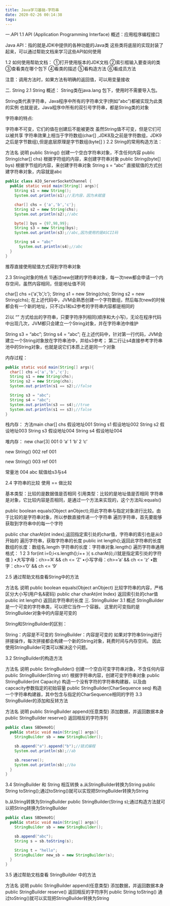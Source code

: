 ```yaml
---
title: Java学习基础-字符串
date: 2020-02-26 00:14:38
tags:
---
```


一.API
1.1 API (Application Programming Interface) 概述：应用程序编程接口

Java API：指的就是JDK中提供的各种功能的Java类
这些类将底层的实现封装了起来，可以通过帮助文档来学习这些API如何使用

1.2 如何使用帮助文档：
①打开使用版本的JDK文档
②索引框输入要查询的类
③查看类在哪个包下
④看类的描述
⑤看构造方法
⑥看成员方法

注意：调用方法时，如果方法有明确的返回值，可以用变量接收

二. String
2.1 String 概述：
String类在java.lang 包下，使用时不需要导入包。

String类代表字符串，Java程序中所有的字符串文字(例如”abc”)都被实现为此类的实例
也就是说，Java程序中所有的双引号字符串，都是String类的对象

字符串的特点:

字符串不可变，它们的值在创建后不能被更改
虽然String值不可变，但是它们可以被共享
字符串效果上相当于字符数组(char[] ,JDK8及之前是字符数组，JDK9之后是字节数组),但是底层原理是字节数组(byte[] )
2.2 String的常用构造方法：

方法名	说明
public String()	创建一个空白字符串对象，不含任何内容
public String(char[] chs)	根据字符组的内容，来创建字符串对象
public String(byte[] bys)	根据字节组的内容，来创建字符串对象
String s = “abc”	直接赋值的方式创建字符串对象，内容就是abc

```java
public class AIO_ServerSocketChannel {
  public static void main(String[] args){
    String s1 = new String();
    System.out.println(s1);//无内容，因为未赋值

    char[] chs = {'a','b','c'};
    String s2 = new String(chs);
    System.out.println(s2);//abc

    byte[] bys = {97,98,99};
    String s3 = new String(bys);
    System.out.println(s3);//abc,因为使用的是ASCII码

    String s4 = "abc"
      System.out.println(s4);//abc
  }
}
```
推荐直接使用赋值方式得到字符串对象

2.3 String对象的特点
1)通过new创建的字符串对象，每一次new都会申请一个内存空间，虽然内容相同，但是地址值不同

char[] chs ={‘a’,’b’,’c’};
String s1 = new String(chs);
String s2 = new String(chs);
在上述代码中，JVM会熟悉创建一个字符数组，然后每次new的时候都会有一个新的地址，只不过s1和s2参考的字符串内容都是相同的

2)以 “” 方式给出的字符串，只要字符序列相同(顺序和大小写)，无论在程序代码中出现几次，JVM都只会建立一个String对象，并在字符串池中维护

String s3 = “abc”;
String s4 = “abc”;
在上述代码中，针对第一行代码，JVM会建立一个String对象放在字符串池中，并给s3参考；
第二行让s4直接参考字符串池中的String对象，也就是说它们本质上还是同一个对象

内存过程：

```java
public static void main(String[] args){
  char[] chs ={'a','b','c'};
  String s1 = new String(chs);
  String s2 = new String(chs);
  System.out.println(s1 == s2);//false

  String s3 = "abc";
  String s4 = "abc";
  System.out.println(s3 == s4);//true
  System.out.println(s1 == s3);//false
}
```
栈内存：
方法main
char[] chs 假设地址001
String s1 假设地址002
String s2 假设地址003
String s3 假设地址004
String s4 假设地址004

堆内存：
new char[3]
001
0 ‘a’
1 ‘b’
2 ‘c’

new String()
002
ref 001

new String()
003
ref 001

常量池
004 abc 赋值给s3与s4

2.4 字符串的比较
使用 == 做比较

基本类型：比较的是数据值是否相同
引用类型：比较的是地址值是否相同
字符串是对象，它比较内容是否相同，是通过一个方法来实现的，这个方法叫:equals()

public boolean equals(Object anObject);将此字符串与指定对象进行比较。由于比较的是字符串对象，所以参数直接传递一个字符串
遍历字符串，首先要能够获取到字符串中的每一个字符

public char charAt(int index);返回指定索引处的char值，字符串的索引也是从0开始的
遍历字符串，获取字符串的长度
public int length();返回此字符串的长度
数组的长度：数组名.length
字符串的长度：字符串对象.length()
遍历字符串通用格式：
1
2
3
for(int i=0;i<s.length();i++ ){
    s.charAt(i);//就是指定索引处的字符值
}
•大写字母：ch>=’A’ && ch <= ‘Z’
•小写字母：ch>=’a’ && ch <= ‘z’
•数字：ch>=’0’ && ch <= ‘9’

2.5 通过帮助文档查看String中的方法

方法名	说明
public boolean equals(Object anObject)	比较字符串的内容，严格区分大小写(用户名&密码)
public char charAt(int Index)	返回索引处的char值
public int length()	返回此字符串的长度
三. StringBuilder
3.1 概述
StringBuilder是一个可变的字符串类，可以把它当作一个容器。
这里的可变指的是StringBuilder对象中的内容是可变的

String和StringBuilder的区别：

String：内容是不可变的
StringBuilder：内容是可变的
如果对字符串String进行拼接操作，每次拼接都会构建一个新的String对象，耗费时间与内存空间。
因此使用StringBuilder可类可以解决这个问题。

3.2 StringBuilder的构造方法

方法名	说明
public StringBuilder()	创建一个空白可变字符串对象，不含任何内容
public StringBuilder(String str)	根据字符串内容，创建可变字符串对象
public StringBuilder(int Capacity)	构造一个没有字符的字符串构建器，以及由capcacity参数指定的初始容量
public StringBuilder(CharSequence seq)	构造一个字符串构建器，其中包含与指定的CharSequence相同的字符
3.3 StringBuilder的添加和反转方法

方法名	说明
public StringBuilder append(任意类型)	添加数据，并返回数据本身
public StringBuilder reserve()	返回相反的字符序列
```java
public class SBDemo01{
  public static void main(String[] args){
    StringBuilder sb = new StringBuilder();

    sb.append("a").append("b");//链式编程
    System.out.println(sb);//ab

    sb.reserve();
    System.out.println(sb);//ba
  }
}
```
3.4 StringBuilder 和 String 相互转换
a.从StringBuilder转换为String
public String toString();通过toString()就可以实现把StringBuilder转换为String

b.从String转换为StringBuilder
public StringBuilder(String s);通过构造方法就可以把String转换为StringBuilder

```java
public class SBDemo01{
  public static void main(String[] args){
    StringBuilder sb = new StringBuilder();

    sb.append("abc");
    String s = sb.toString(s);

    String t = "hello";
    StringBuilder new_sb = new StringBuilder(s);
  }
}
```
3.5 通过帮助文档查看 StringBuilder 中的方法

方法名	说明
public StringBuilder append(任意类型)	添加数据，并返回数据本身
public StringBuilder reserve()	返回相反的字符序列
public String toString()	通过toString()就可以实现把StringBuilder转换为String
